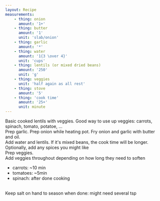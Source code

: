 ```yaml
---
layout: Recipe
measurements:
    - thing: onion
      amount: '1+'
    - thing: butter
      amount: '1'
      unit: 'slab/onion'
    - thing: garlic
      amount: '*'
    - thing: water
      amount: '1{3 \over 4}'
      unit: 'cups'
    - thing: lentils (or mixed dried beans)
      amount: '250'
      unit: 'g'
    - thing: veggies
      unit: 'half again as all rest'
    - thing: stove
      amount: '5' 
    - thing: 'cook time'
      amount: '25+'
      unit: minute
---
```

Basic cooked lentils with veggies. Good way to use up veggies: carrots, spinach, tomato, potatoe, ...
<br/>
Prep garlic.
Prep onion while heating pot. Fry onion and garlic with butter and oil.
<br/>
Add water and lentils. If it's mixed beans, the cook time will be longer.
<br/>
Optionally, add any spices you might like
<br/>
Prep veggies.
<br/>
Add veggies throughout depending on how long they need to soften
- carrots: ~10 min
- tomatoes: ~5min
- spinach: after done cooking
<br/>
Keep salt on hand to season when done: might need several tsp
